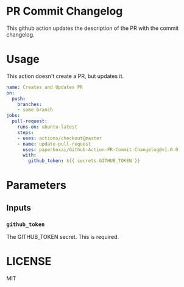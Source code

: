 # PR Commit Changelog

This github action updates the description of the PR with the commit changelog.

# Usage

This action doesn't create a PR, but updates it.

```yml
name: Creates and Updates PR
on:
  push:
    branches:
    - some-branch
jobs:
  pull-request:
    runs-on: ubuntu-latest
    steps:
    - uses: actions/checkout@master
    - name: update-pull-request
      uses: paperboxai/Github-Action-PR-Commit-Changelog@v1.0.0
      with:
        github_token: ${{ secrets.GITHUB_TOKEN }}
```



# Parameters

## Inputs

### `github_token`

The GITHUB_TOKEN secret. This is required.

# LICENSE

MIT
